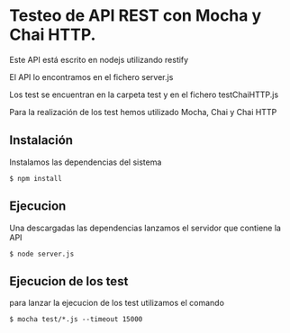 # Testeo de API REST con Mocha y Chai HTTP.

Este API está escrito en nodejs utilizando restify

El API lo encontramos en el fichero server.js

Los test se encuentran en la carpeta test y en el fichero testChaiHTTP.js

Para la realización de los test hemos utilizado Mocha, Chai y Chai HTTP

## Instalación
Instalamos las dependencias del sistema

```
$ npm install
```

## Ejecucion

Una descargadas las dependencias lanzamos el servidor que contiene la API

```
$ node server.js
```

## Ejecucion de los test

para lanzar la ejecucion de los test utilizamos el comando

```
$ mocha test/*.js --timeout 15000
```
 